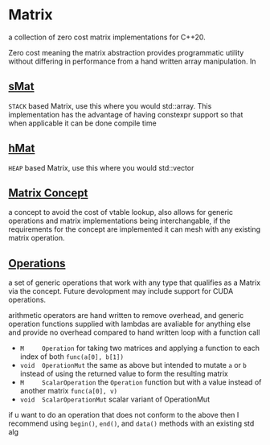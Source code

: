 # Matrix 
a collection of zero cost matrix implementations for C++20.

Zero cost meaning the matrix abstraction provides programmatic utility without differing in performance from a hand written array manipulation. In

## [sMat](smat.hpp)
`STACK` based Matrix, use this where you would std::array. This implementation has the advantage of having constexpr support so that when applicable it can be done compile time

## [hMat](hmat.hpp)
`HEAP` based Matrix, use this where you would std::vector

## [Matrix Concept](cmat.hpp)
a concept to avoid the cost of vtable lookup, also allows for generic operations and matrix implementations being interchangable, if the requirements for the concept are implemented it can mesh with any existing matrix operation.

## [Operations](mat_ops.hpp)
a set of generic operations that work with any type that qualifies as a Matrix via the concept. Future devolopment may include support for CUDA operations. 

arithmetic operators are hand written to remove overhead, and generic operation functions supplied with lambdas are avaliable for anything else and provide no overhead compared to hand written loop with a function call
* `M     Operation` for taking two matrices and applying a function to each index of both `func(a[0], b[1])`
* `void  OperationMut` the same as above but intended to mutate `a` or `b` instead of using the returned value to form the resulting matrix
* `M     ScalarOperation` the `Operation` function but with a value instead of another matrix `func(a[0], v)`
* `void  ScalarOperationMut` scalar variant of OperationMut

if u want to do an operation that does not conform to the above then I recommend using `begin()`, `end()`, and `data()` methods with an existing std alg
